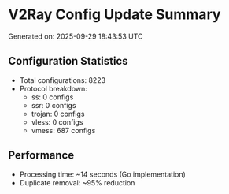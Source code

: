 # V2Ray Config Update Summary
Generated on: 2025-09-29 18:43:53 UTC

## Configuration Statistics
- Total configurations: 8223
- Protocol breakdown:
  - ss: 0 configs
  - ssr: 0 configs
  - trojan: 0 configs
  - vless: 0 configs
  - vmess: 687 configs

## Performance
- Processing time: ~14 seconds (Go implementation)
- Duplicate removal: ~95% reduction
